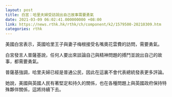 ```yaml
---
layout: post
title: 白宮：哈里夫婦受訪說出自己故事需要勇氣
date: 2021-03-09 06:02:41.000000000 +08:00
link: https://news.rthk.hk/rthk/ch/component/k2/1579500-20210309.htm
categories: rthk
---
```


美國白宮表示，英國哈里王子與妻子梅根接受名嘴奧花雲費的訪問，需要勇氣。

白宮發言人普薩基說，任何人要出來談論自己與精神問題的搏鬥並說出自己的故事，都需要勇氣。

普薩基強調，哈里夫婦已經是普通公民，因此在這裏不會代表總統發表更多評論。

她說，美國與英國人民有著堅定和持久的關係，也在各種問題上與英國政府保持特殊夥伴關係，這將持續下去。
